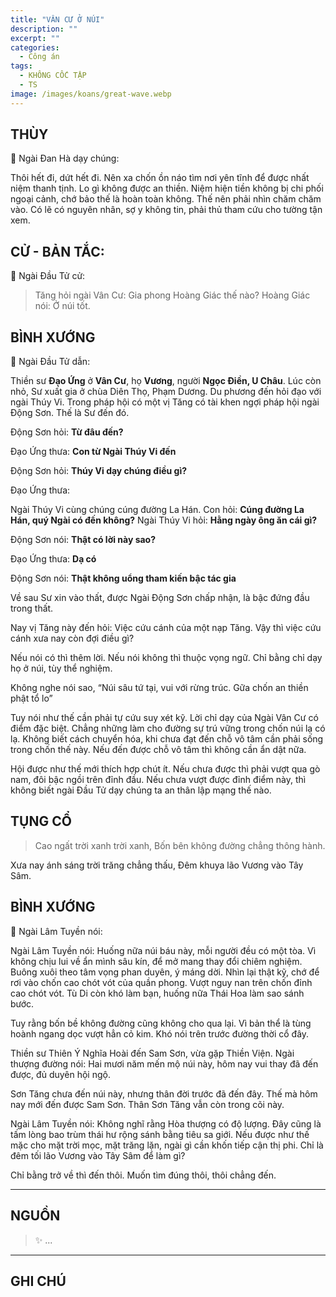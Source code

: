 ```yaml
---
title: "VÂN CƯ Ở NÚI"
description: ""
excerpt: ""
categories:
  - Công án
tags:
  - KHÔNG CỐC TẬP
  - TS 
image: /images/koans/great-wave.webp
---
```


## THÙY

📢 Ngài Đan Hà dạy chúng:

Thôi hết đi, dứt hết đi. Nên xa chốn ồn náo tìm nơi yên tĩnh để được nhất niệm thanh tịnh. 
Lo gì không được an thiền. Niệm hiện tiền không bị chi phối ngoại cảnh, chớ bảo thế là hoàn toàn không. 
Thế nên phải nhìn chăm chăm vào. Có lẽ có nguyên nhân, sợ y không tin, phải thủ tham cứu cho tường tận xem.

## CỬ - BẢN TẮC:

📢 Ngài Đầu Tử cử:

> Tăng hỏi ngài Vân Cư: Gia phong Hoàng Giác thế nào?
Hoàng Giác nói: Ở núi tốt.

## BÌNH XƯỚNG

📢 Ngài Đầu Tử dẫn:

Thiền sư **Đạo Ứng** ở **Vân Cư**, họ **Vương**, người **Ngọc Điền, U Châu**. 
Lúc còn nhỏ, Sư xuất gia ở chùa Diên Thọ, Phạm Dương. 
Du phương đến hỏi đạo với ngài Thúy Vi. 
Trong pháp hội có một vị Tăng có tài khen ngợi pháp hội ngài Động Sơn. 
Thế là Sư đến đó.

Động Sơn hỏi: **Từ đâu đến?**

Đạo Ứng thưa: **Con từ Ngài Thúy Vi đến**

Động Sơn hỏi: **Thúy Vi dạy chúng điều gì?**

Đạo Ứng thưa: 

Ngài Thúy Vi cùng chúng cúng đường La Hán. 
Con hỏi: **Cúng đường La Hán, quý Ngài có đến không?**
Ngài Thúy Vi hỏi: **Hằng ngày ông ăn cái gì?**

Động Sơn nói: **Thật có lời này sao?**

Đạo Ứng thưa: **Dạ có**

Động Sơn nói: **Thật không uổng tham kiến bậc tác gia**

Về sau Sư xin vào thất, được Ngài Động Sơn chấp nhận, là bậc đứng đầu trong thất.

Nay vị Tăng này đến hỏi: Việc cứu cánh của một nạp Tăng. Vậy thì việc cứu cánh xưa nay còn đợi điều gì?

Nếu nói có thì thêm lời. Nếu nói không thì thuộc vọng ngữ. Chỉ bằng chỉ dạy họ ở núi, tùy thể nghiệm.

Không nghe nói sao, “Núi sâu tứ tại, vui với rừng trúc. Gữa chốn an thiền phật tổ lo” 

Tuy nói như thế cần phải tự cứu suy xét kỹ. Lời chỉ dạy của Ngài Vân Cư có điểm đặc biệt. 
Chẳng những làm cho đường sự trú vững trong chốn núi lạ có lạ.
Không biết cách chuyển hóa, khi chưa đạt đến chỗ vô tâm cần phải sống trong chốn thế này. 
Nếu đến được chỗ vô tâm thì không cần ẩn dật nữa.

Hội được như thế mới thích hợp chút ít. Nếu chưa được thì phải vượt qua gò nam, đôi bậc ngồi trên đỉnh đầu. 
Nếu chưa vượt được đỉnh điểm này, thì không biết ngài Đầu Tử dạy chúng ta an thân lập mạng thế nào.


## TỤNG CỔ

> Cao ngất trời xanh trời xanh,
Bốn bên không đường chẳng thông hành.

Xưa nay ánh sáng trời trăng chẳng thấu,
Đêm khuya lão Vương vào Tây Sâm.

## BÌNH XƯỚNG

📢 Ngài Lâm Tuyền nói:

Ngài Lâm Tuyền nói: Huống nữa núi báu này, mỗi người đều có một tòa. Vì không chịu lui về ẩn mình sâu kín, để mở mang thay đổi chiêm nghiệm. Buông xuôi theo tâm vọng phan duyên, ý máng dời. Nhìn lại thật kỹ, chớ để rơi vào chốn cao chót vót của quần phong. Vượt nguy nan trên chốn đỉnh cao chót vót. Tù Di còn khó làm bạn, huống nữa Thái Hoa làm sao sánh bước.

Tuy rằng bốn bề không đường cũng không cho qua lại. Vì bản thể là tùng hoành ngang dọc vượt hẳn cỏ kim. Khó nói trên trước đường thời cổ đây.

Thiền sư Thiên Ý Nghĩa Hoài đến Sam Sơn, vừa gặp Thiền Viện. Ngài thượng đường nói: Hai mươi năm mến mộ núi này, hôm nay vui thay đã đến được, đủ duyên hội ngộ.

Sơn Tăng chưa đến núi này, nhưng thân đời trước đã đến đây. Thế mà hôm nay mới đến được Sam Sơn. Thân Sơn Tăng vẫn còn trong cõi này.

Ngài Lâm Tuyền nói: Không nghĩ rằng Hòa thượng có độ lượng. Đây cũng là tấm lòng bao trùm thái hư rộng sánh bằng tiêu sa giới. Nếu được như thế mặc cho mặt trời mọc, mặt trăng lặn, ngài gì cần khốn tiếp cận thị phi. Chỉ là đêm tối lão Vương vào Tây Sâm để làm gì?

Chỉ bằng trở về thì đến thôi.
Muốn tìm đúng thôi, thôi chẳng đến.

<hr class="blog-rule" />

## NGUỒN

> ✨ ...

<hr class="blog-rule" />

## GHI CHÚ

[^1]: ⭐️ <a href="/masters/Shaoshan-Huanpu" target="_blank">🔗 TS </a>
